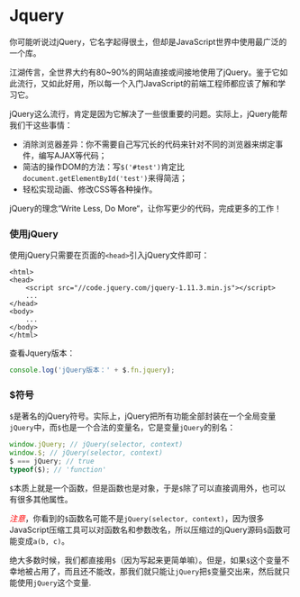 # Jquery

你可能听说过jQuery，它名字起得很土，但却是JavaScript世界中使用最广泛的一个库。

江湖传言，全世界大约有80~90%的网站直接或间接地使用了jQuery。鉴于它如此流行，又如此好用，所以每一个入门JavaScript的前端工程师都应该了解和学习它。

jQuery这么流行，肯定是因为它解决了一些很重要的问题。实际上，jQuery能帮我们干这些事情：

- 消除浏览器差异：你不需要自己写冗长的代码来针对不同的浏览器来绑定事件，编写AJAX等代码；
- 简洁的操作DOM的方法：写`$('#test')`肯定比`document.getElementById('test')`来得简洁；
- 轻松实现动画、修改CSS等各种操作。

jQuery的理念“Write Less, Do More“，让你写更少的代码，完成更多的工作！

### 使用jQuery

使用jQuery只需要在页面的`<head>`引入jQuery文件即可：

```
<html>
<head>
    <script src="//code.jquery.com/jquery-1.11.3.min.js"></script>
	...
</head>
<body>
    ...
</body>
</html>
```

查看Jquery版本：

```javascript
console.log('jQuery版本：' + $.fn.jquery);
```

### $符号

`$`是著名的jQuery符号。实际上，jQuery把所有功能全部封装在一个全局变量`jQuery`中，而`$`也是一个合法的变量名，它是变量`jQuery`的别名：

```javascript
window.jQuery; // jQuery(selector, context)
window.$; // jQuery(selector, context)
$ === jQuery; // true
typeof($); // 'function'
```

`$`本质上就是一个函数，但是函数也是对象，于是`$`除了可以直接调用外，也可以有很多其他属性。

<font color=red>*注意*</font>，你看到的`$`函数名可能不是`jQuery(selector, context)`，因为很多JavaScript压缩工具可以对函数名和参数改名，所以压缩过的jQuery源码`$`函数可能变成`a(b, c)`。

绝大多数时候，我们都直接用`$`（因为写起来更简单嘛）。但是，如果`$`这个变量不幸地被占用了，而且还不能改，那我们就只能让`jQuery`把`$`变量交出来，然后就只能使用`jQuery`这个变量.




